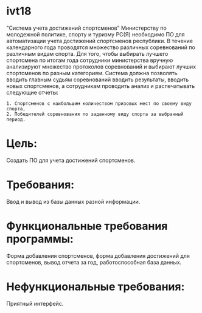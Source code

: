 # ivt18

"Система учета достижений спортсменов"
Министерству по молодежной политике, спорту и туризму РС(Я) необходимо ПО для автоматизации учета достижений спортсменов республики. В течение календарного года проводятся множество различных соревнований по различным видам спорта. Для того, чтобы выбирать лучшего спортсмена по итогам года сотрудники министерства вручную анализируют множество протоколов соревнований и выбирают лучших спортсменов по разным категориям. Система должна позволять вводить главным судьям соревнований вводить результаты, вводить новых спортсменов, а сотрудникам проводить анализ и распечатывать следующие отчеты:

	1. Спортсменов с наибольшим количеством призовых мест по своему виду спорта,
	2. Победителей соревнования по заданному виду спорта за выбранный период.

# Цель: 
Создать ПО для учета достижений спортсменов.

# Требования: 
Ввод и вывод из базы данных разной информации.

# Функциональные требования программы: 
Форма добавления спортсменов, форма добавления достижений для спортсменов, вывод отчета за год, работоспособная база данных.

# Нефункциональные требования: 
Приятный интерфейс.


